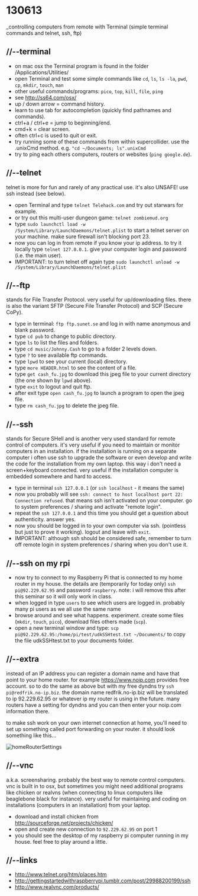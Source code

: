 130613
======

_controlling computers from remote with Terminal (simple terminal commands and telnet, ssh, ftp)

//--terminal
------------
* on mac osx the Terminal program is found in the folder /Applications/Utilities/
* open Terminal and test some simple commands like `cd`, `ls`, `ls -la`, `pwd`, `cp`, `mkdir`, `touch`, `man`
* other useful commands/programs: `pico`, `top`, `kill`, `file`, `ping`
* see <http://ss64.com/osx/>
* up / down arrow = command history.
* learn to use tab for autocompletion (quickly find pathnames and commands).
* ctrl+a / ctrl+e = jump to beginning/end.
* cmd+k = clear screen.
* often ctrl+c is used to quit or exit.
* try running some of these commands from within supercollider. use the .unixCmd method. e.g. `"cd ~/Documents; ls".unixCmd`
* try to ping each others computers, routers or websites (`ping google.de`).

//--telnet
----------
telnet is more for fun and rarely of any practical use. it's also UNSAFE! use ssh instead (see below).
* open Terminal and type `telnet Telehack.com` and try out starwars for example.
* or try out this multi-user dungeon game: `telnet zombiemud.org`
* type `sudo launchctl load -w /System/Library/LaunchDaemons/telnet.plist` to start a telnet server on your machine. make sure firewall isn't blocking port 23.
* now you can log in from remote if you know your ip address. to try it locally type `telnet 127.0.0.1`. give your computer login and password (i.e. the main user).
* IMPORTANT: to turn telnet off again type `sudo launchctl unload -w /System/Library/LaunchDaemons/telnet.plist`

//--ftp
-------
stands for File Transfer Protocol. very useful for up/downloading files. there is also the variant SFTP (Secure File Transfer Protocol) and SCP (Secure CoPy).
* type in terminal: `ftp ftp.sunet.se` and log in with name anonymous and blank password.
* type `cd pub` to change to public directory.
* type `ls` to list the files and folders.
* type `cd music/Johnny.Cash` to go to a folder 2 levels down.
* type `?` to see available ftp commands.
* type `lpwd` to see your current (local) directory.
* type `more HEADER.html` to see the content of a file.
* type `get cash_fu.jpg` to download this jpeg file to your current directory (the one shown by `lpwd` above).
* type `exit` to logout and quit ftp.
* after exit type `open cash_fu.jpg` to launch a program to open the jpeg file.
* type `rm cash_fu.jpg` to delete the jpeg file.

//--ssh
-------
stands for Secure SHell and is another very used standard for remote control of computers. it's very useful if you need to maintain or monitor computers in an installation. if the installation is running on a separate computer i often use ssh to upgrade the software or even develop and write the code for the installation from my own laptop. this way i don't need a screen+keyboard connected. very useful if the installation computer is embedded somewhere and hard to access.
* type in terminal `ssh 127.0.0.1` (or `ssh localhost` - it means the same)
* now you probably will see `ssh: connect to host localhost port 22: Connection refused`. that means ssh isn't activated on your computer. go to system preferences / sharing and activate "remote login".
* repeat the `ssh 127.0.0.1` and this time you should get a question about authenticity. answer yes.
* now you should be logged in to your own computer via ssh. (pointless but just to prove it working). logout and leave with `exit`.
* IMPORTANT: although ssh should be considered safe, remember to turn off remote login in system preferences / sharing when you don't use it.

//--ssh on my rpi
-----------------
* now try to connect to my Raspberry Pi that is connected to my home router in my house. the details are (temporarily for today only) `ssh pi@92.229.62.95` and password `raspberry`. note: i will remove this after this seminar so it will only work in class.
* when logged in type `users` to see which users are logged in. probably many pi users as we all use the same name
* browse around and see what happens. experiment. create some files (`mkdir`, `touch`, `pico`), download files others made (`scp`).
* open a new terminal window and type: `scp pi@92.229.62.95:/home/pi/test/udkSSHtest.txt ~/Documents/` to copy the file udkSSHtest.txt to your documents folder.

//--extra
---------
instead of an IP address you can register a domain name and have that point to your home router. for example <https://www.noip.com> provides free account.
so to do the same as above but with my free dyndns try `ssh pi@redfrik.no-ip.biz`. the domain name redfrik.no-ip.biz will be translated to ip 92.229.62.95 or whatever ip my router is using in the future. many routers have a setting for dyndns and you can then enter your noip.com information there.

to make ssh work on your own internet connection at home, you'll need to set up something called port forwarding on your router. it should look something like this...

![homeRouterSettings](https://raw.github.com/redFrik/udk09-Bits_and_Pieces/master/udk130613/home_router_settings.png)

//--vnc
-------
a.k.a. screensharing. probably the best way to remote control computers. vnc is built in to osx, but sometimes you might need additional programs like chicken or realvns (when connecting to linux computers like beaglebone black for instance).
very useful for maintaining and coding on installations (computers in an installation) from your laptop.

* download and install chicken from <http://sourceforge.net/projects/chicken/>
* open and create new connection to `92.229.62.95` on port 1
* you should see the desktop of my raspberry pi computer running in my house. feel free to play around a little.

//--links
---------
* <http://www.telnet.org/htm/places.htm>
* <http://gettingstartedwithraspberrypi.tumblr.com/post/29988200199/ssh>
* <http://www.realvnc.com/products/>
